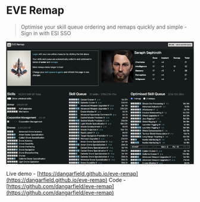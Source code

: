 # EVE Remap
> Optimise your skill queue ordering and remaps quickly and simple - Sign in with ESI SSO

![alt text](_docs/demo-img.png "EVE Remap")

Live demo - [https://dangarfield.github.io/eve-remap](https://dangarfield.github.io/eve-remap)
Code - [https://github.com/dangarfield/eve-remap](https://github.com/dangarfield/eve-remap)
